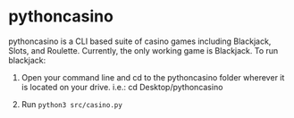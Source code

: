 # pythoncasino

pythoncasino is a CLI based suite of casino games including Blackjack, Slots, and Roulette.
Currently, the only working game is Blackjack. To run blackjack:

1. Open your command line and cd to the pythoncasino folder wherever it is located on your drive. 
i.e.: cd Desktop/pythoncasino

2. Run `python3 src/casino.py`
